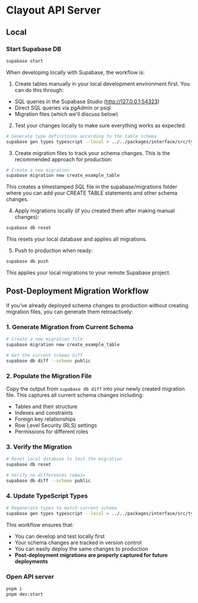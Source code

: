 # Clayout API Server

## Local

### Start Supabase DB

```sh
supabase start
```

When developing locally with Supabase, the workflow is:

1. Create tables manually in your local development environment first. You can do this through:

- SQL queries in the Supabase Studio (http://127.0.0.1:54323)
- Direct SQL queries via pgAdmin or psql
- Migration files (which we'll discuss below)

2. Test your changes locally to make sure everything works as expected.

```sh
# Generate type definitions according to the table schema
supabase gen types typescript --local > ../../packages/interface/src/types/supabase.ts
```

3. Create migration files to track your schema changes. This is the recommended approach for production:

```sh
# Create a new migration
supabase migration new create_example_table
```

This creates a timestamped SQL file in the supabase/migrations folder where you can add your CREATE TABLE statements and other schema changes.

4. Apply migrations locally (if you created them after making manual changes):

```sh
supabase db reset
```

This resets your local database and applies all migrations.

5. Push to production when ready:

```sh
supabase db push
```

This applies your local migrations to your remote Supabase project.

## Post-Deployment Migration Workflow

If you've already deployed schema changes to production without creating migration files, you can generate them retroactively:

### 1. Generate Migration from Current Schema

```sh
# Create a new migration file
supabase migration new create_example_table

# Get the current schema diff
supabase db diff --schema public
```

### 2. Populate the Migration File

Copy the output from `supabase db diff` into your newly created migration file. This captures all current schema changes including:

- Tables and their structure
- Indexes and constraints
- Foreign key relationships
- Row Level Security (RLS) settings
- Permissions for different roles

### 3. Verify the Migration

```sh
# Reset local database to test the migration
supabase db reset

# Verify no differences remain
supabase db diff --schema public
```

### 4. Update TypeScript Types

```sh
# Regenerate types to match current schema
supabase gen types typescript --local > ../../packages/interface/src/types/supabase.ts
```

This workflow ensures that:

- You can develop and test locally first
- Your schema changes are tracked in version control
- You can easily deploy the same changes to production
- **Post-deployment migrations are properly captured for future deployments**

### Open API server

```sh
pnpm i
pnpm dev:start
```
